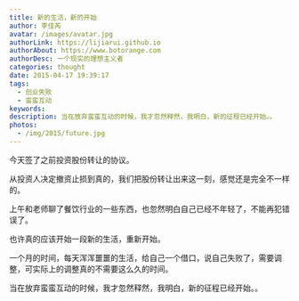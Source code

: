 ```yaml
---
title: 新的生活，新的开始
author: 李佳芮
avatar: /images/avatar.jpg
authorLink: https://lijiarui.github.io
authorAbout: https://www.botorange.com
authorDesc: 一个现实的理想主义者
categories: thought
date: 2015-04-17 19:39:17
tags:
  - 创业失败
  - 蛮蛮互动
keywords:
description: 当在放弃蛮蛮互动的时候，我才忽然释然，我明白，新的征程已经开始。。
photos:
  - /img/2015/future.jpg
---
```


今天签了之前投资股份转让的协议。       

从投资人决定撤资止损到真的，我们把股份转让出来这一刻，感觉还是完全不一样的。       

上午和老师聊了餐饮行业的一些东西，也忽然明白自己已经不年轻了，不能再犯错误了。       

也许真的应该开始一段新的生活，重新开始。       

一个月的时间，每天浑浑噩噩的生活，给自己一个借口，说自己失败了，需要调整，可实际上的调整真的不需要这么久的时间。       

当在放弃蛮蛮互动的时候，我才忽然释然，我明白，新的征程已经开始。。       